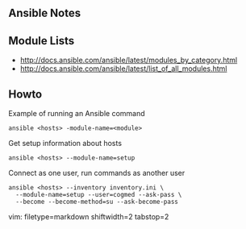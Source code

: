 ## Ansible Notes ##

## Module Lists ##
- http://docs.ansible.com/ansible/latest/modules_by_category.html
- http://docs.ansible.com/ansible/latest/list_of_all_modules.html

## Howto ##
Example of running an Ansible command

    ansible <hosts> ­-module-name=<module>

Get setup information about hosts

    ansible <hosts> --module-name=setup

Connect as one user, run commands as another user

    ansible <hosts> --inventory inventory.ini \
      --module-name=setup --user=cogmed --ask-pass \
      --become --become-method=su --ask-become-pass

vim: filetype=markdown shiftwidth=2 tabstop=2
